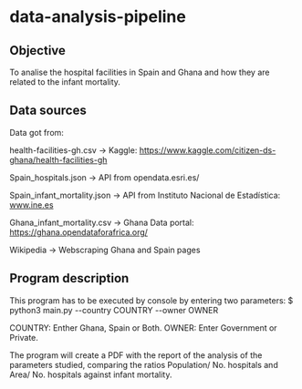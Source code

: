 # data-analysis-pipeline


## Objective

To analise the hospital facilities in Spain and Ghana and how they are related to the infant mortality.


## Data sources

Data got from: 

health-facilities-gh.csv → Kaggle: https://www.kaggle.com/citizen-ds-ghana/health-facilities-gh

Spain_hospitals.json → API from opendata.esri.es/

Spain_infant_mortality.json → API from Instituto Nacional de Estadística: www.ine.es

Ghana_infant_mortality.csv → Ghana Data portal: https://ghana.opendataforafrica.org/

Wikipedia → Webscraping Ghana and Spain pages


## Program description

This program has to be executed by console by entering two parameters:
$ python3 main.py --country COUNTRY --owner OWNER

COUNTRY: Enther Ghana, Spain or Both.
OWNER: Enter Government or Private.

The program will create a PDF with the report of the analysis of the parameters studied, comparing the ratios Population/ No. hospitals and Area/ No. hospitals against infant mortality.
